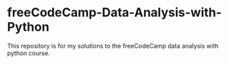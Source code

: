 # freeCodeCamp-Data-Analysis-with-Python
This repository is for my solutions to the freeCodeCamp data analysis with python course.
